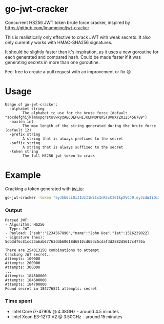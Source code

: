 # go-jwt-cracker
Concurrent HS256 JWT token brute force cracker, inspired by https://github.com/lmammino/jwt-cracker

This is realistically only effective to crack JWT with weak secrets. It also only currently works with HMAC-SHA256 signatures.

It should be slightly faster than it's inspiration, as it uses a new goroutine for each generated and compared hash. Could be made faster if it was generating secrets in more than one goroutine.

Feel free to create a pull request with an improvement or fix :smile:

# Usage
```
Usage of go-jwt-cracker:
  -alphabet string
        The alphabet to use for the brute force (default "abcdefghijklmnopqrstuvwxyzABCDEFGHIJKLMNOPQRSTUVWXYZ0123456789")
  -maxlen int
        The max length of the string generated during the brute force (default 12)
  -prefix string
        A string that is always prefixed to the secret
  -suffix string
        A string that is always suffixed to the secret
  -token string
        The full HS256 jwt token to crack
```

# Example
Cracking a token generated with [jwt.io](https://jwt.io):

```bash
go-jwt-cracker -token "eyJhbGciOiJIUzI1NiIsInR5cCI6IkpXVCJ9.eyJzdWIiOiIxMjM0NTY3ODkwIiwibmFtZSI6IkpvaG4gRG9lIiwiaWF0IjoxNTE2MjM5MDIyfQ.XbPfbIHMI6arZ3Y922BhjWgQzWXcXNrz0ogtVhfEd2o" -alphabet "abcdefghijklmnopqrstuwxyz" -maxlen 6
```

### Output

```
Parsed JWT:
- Algorithm: HS256
- Type: JWT
- Payload: {"sub":"1234567890","name":"John Doe","iat":1516239022}
- Signature (hex): 5db3df6c81cc23a6ab67763ddb60618d6810cd65dc5cdaf3d2882d5617c4776a

There are 254313150 combinations to attempt
Cracking JWT secret...
Attempts: 100000
Attempts: 200000
Attempts: 300000
...
Attempts: 184500000
Attempts: 184600000
Attempts: 184700000
Found secret in 184776821 attempts: secret
```

### Time spent
- Intel Core i7-4790k @ 4.38GHz - around 4.5 minutes
- Intel Xeon E3-1270 V2 @ 3.50GHz - around 15 minutes